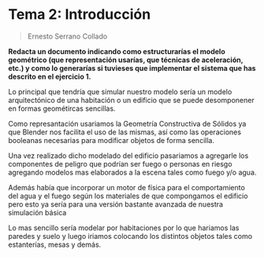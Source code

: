 # Tema 2: Introducción

> Ernesto Serrano Collado

**Redacta un documento indicando como estructurarías el modelo geométrico (que representación usarías, que técnicas de aceleración, etc.) y como lo generarías si tuvieses que implementar el sistema que has descrito en el ejercicio 1.**


Lo principal que tendría que simular nuestro modelo sería un modelo arquitectónico de una habitación o un edificio que se puede desomponener en formas geométircas sencillas.

Como represantación usariamos la Geometría Constructiva de Sólidos ya que Blender nos facilita el uso de las mismas, así como las operaciones booleanas necesarias para modificar objetos de forma sencilla.

Una vez realizado dicho modelado del edificio pasariamos a agregarle los componentes de peligro que podrían ser fuego o personas en riesgo agregando modelos mas elaborados a la escena tales como fuego y/o agua.

Además había que incorporar un motor de física para el comportamiento del agua y el fuego según los materiales de que compongamos el edificio pero esto ya sería para una versión bastante avanzada de nuestra simulación básica

Lo mas sencillo sería modelar por habitaciones por lo que hariamos las paredes y suelo y luego iriamos colocando los distintos objetos tales como estanterías, mesas y demás.